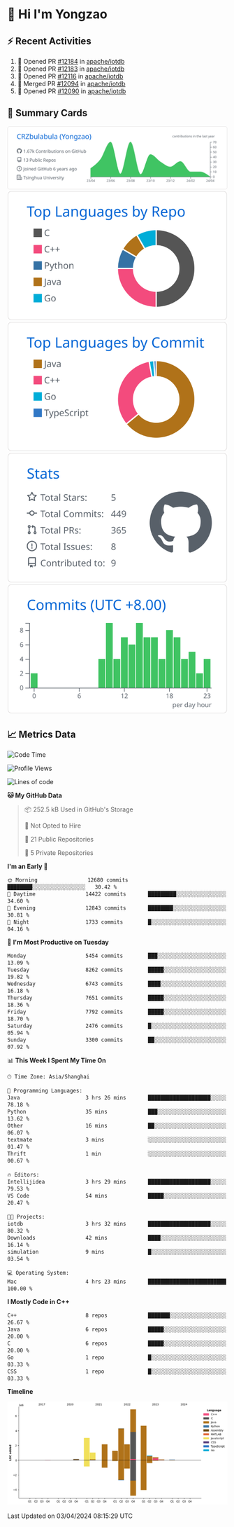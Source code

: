 # 👋 Hi I'm Yongzao

## ⚡ Recent Activities
<!--START_SECTION:activity-->
1. 💪 Opened PR [#12184](https://github.com/apache/iotdb/pull/12184) in [apache/iotdb](https://github.com/apache/iotdb)
2. 💪 Opened PR [#12183](https://github.com/apache/iotdb/pull/12183) in [apache/iotdb](https://github.com/apache/iotdb)
3. 💪 Opened PR [#12116](https://github.com/apache/iotdb/pull/12116) in [apache/iotdb](https://github.com/apache/iotdb)
4. 🎉 Merged PR [#12094](https://github.com/apache/iotdb/pull/12094) in [apache/iotdb](https://github.com/apache/iotdb)
5. 💪 Opened PR [#12090](https://github.com/apache/iotdb/pull/12090) in [apache/iotdb](https://github.com/apache/iotdb)
<!--END_SECTION:activity-->

## 🎑 Summary Cards

[![](https://raw.githubusercontent.com/CRZbulabula/CRZbulabula/main/profile-summary-card-output/github/0-profile-details.svg)](https://github.com/vn7n24fzkq/github-profile-summary-cards)
[![](https://raw.githubusercontent.com/CRZbulabula/CRZbulabula/main/profile-summary-card-output/github/1-repos-per-language.svg)](https://github.com/vn7n24fzkq/github-profile-summary-cards) [![](https://raw.githubusercontent.com/CRZbulabula/CRZbulabula/main/profile-summary-card-output/github/2-most-commit-language.svg)](https://github.com/vn7n24fzkq/github-profile-summary-cards)
[![](https://raw.githubusercontent.com/CRZbulabula/CRZbulabula/main/profile-summary-card-output/github/3-stats.svg)](https://github.com/vn7n24fzkq/github-profile-summary-cards) [![](https://raw.githubusercontent.com/CRZbulabula/CRZbulabula/main/profile-summary-card-output/github/4-productive-time.svg)](https://github.com/vn7n24fzkq/github-profile-summary-cards)

## 📈 Metrics Data

<!--START_SECTION:waka-->
![Code Time](http://img.shields.io/badge/Code%20Time-606%20hrs%2038%20mins-blue)

![Profile Views](http://img.shields.io/badge/Profile%20Views-0-blue)

![Lines of code](https://img.shields.io/badge/From%20Hello%20World%20I%27ve%20Written-26.8%20million%20lines%20of%20code-blue)

**🐱 My GitHub Data** 

> 📦 252.5 kB Used in GitHub's Storage 
 > 
> 🚫 Not Opted to Hire
 > 
> 📜 21 Public Repositories 
 > 
> 🔑 5 Private Repositories 
 > 
**I'm an Early 🐤** 

```text
🌞 Morning                12680 commits       ████████░░░░░░░░░░░░░░░░░   30.42 % 
🌆 Daytime                14422 commits       █████████░░░░░░░░░░░░░░░░   34.60 % 
🌃 Evening                12843 commits       ████████░░░░░░░░░░░░░░░░░   30.81 % 
🌙 Night                  1733 commits        █░░░░░░░░░░░░░░░░░░░░░░░░   04.16 % 
```
📅 **I'm Most Productive on Tuesday** 

```text
Monday                   5454 commits        ███░░░░░░░░░░░░░░░░░░░░░░   13.09 % 
Tuesday                  8262 commits        █████░░░░░░░░░░░░░░░░░░░░   19.82 % 
Wednesday                6743 commits        ████░░░░░░░░░░░░░░░░░░░░░   16.18 % 
Thursday                 7651 commits        █████░░░░░░░░░░░░░░░░░░░░   18.36 % 
Friday                   7792 commits        █████░░░░░░░░░░░░░░░░░░░░   18.70 % 
Saturday                 2476 commits        █░░░░░░░░░░░░░░░░░░░░░░░░   05.94 % 
Sunday                   3300 commits        ██░░░░░░░░░░░░░░░░░░░░░░░   07.92 % 
```


📊 **This Week I Spent My Time On** 

```text
🕑︎ Time Zone: Asia/Shanghai

💬 Programming Languages: 
Java                     3 hrs 26 mins       ████████████████████░░░░░   78.18 % 
Python                   35 mins             ███░░░░░░░░░░░░░░░░░░░░░░   13.62 % 
Other                    16 mins             ██░░░░░░░░░░░░░░░░░░░░░░░   06.07 % 
textmate                 3 mins              ░░░░░░░░░░░░░░░░░░░░░░░░░   01.47 % 
Thrift                   1 min               ░░░░░░░░░░░░░░░░░░░░░░░░░   00.67 % 

🔥 Editors: 
Intellijidea             3 hrs 29 mins       ████████████████████░░░░░   79.53 % 
VS Code                  54 mins             █████░░░░░░░░░░░░░░░░░░░░   20.47 % 

🐱‍💻 Projects: 
iotdb                    3 hrs 32 mins       ████████████████████░░░░░   80.32 % 
Downloads                42 mins             ████░░░░░░░░░░░░░░░░░░░░░   16.14 % 
simulation               9 mins              █░░░░░░░░░░░░░░░░░░░░░░░░   03.54 % 

💻 Operating System: 
Mac                      4 hrs 23 mins       █████████████████████████   100.00 % 
```

**I Mostly Code in C++** 

```text
C++                      8 repos             ███████░░░░░░░░░░░░░░░░░░   26.67 % 
Java                     6 repos             █████░░░░░░░░░░░░░░░░░░░░   20.00 % 
C                        6 repos             █████░░░░░░░░░░░░░░░░░░░░   20.00 % 
Go                       1 repo              █░░░░░░░░░░░░░░░░░░░░░░░░   03.33 % 
CSS                      1 repo              █░░░░░░░░░░░░░░░░░░░░░░░░   03.33 % 
```



**Timeline**

![Lines of Code chart](https://raw.githubusercontent.com/CRZbulabula/CRZbulabula/main/assets/bar_graph.png)


 Last Updated on 03/04/2024 08:15:29 UTC
<!--END_SECTION:waka-->

